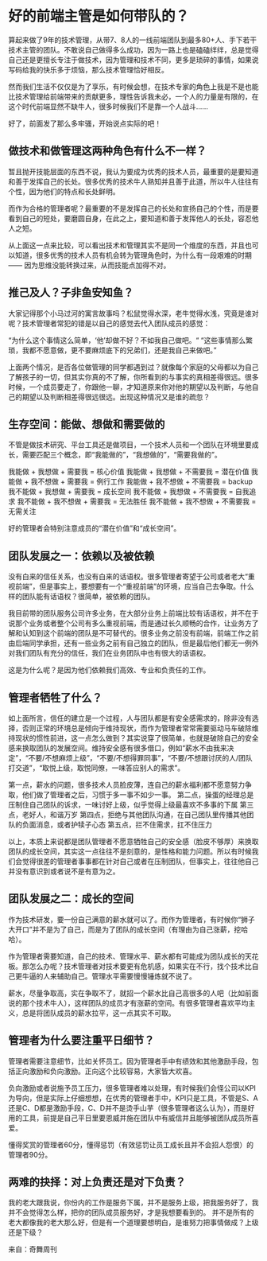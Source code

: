 # 好的前端主管是如何带队的？



算起来做了9年的技术管理，从带7、8人的一线前端团队到最多80+人、手下若干技术主管的团队。不敢说自己做得多么成功，因为一路上也是磕磕绊绊，总是觉得自己还是更擅长专注于做技术，因为管理和技术不同，更多是琐碎的事情，如果说写码给我的快乐多于烦恼，那么技术管理恰好相反。

然而我们生活不仅仅是为了享乐，有时候会想，在技术专家的角色上我是不是也能比技术管理给前端带来的贡献更多，理性告诉我未必，一个人的力量是有限的，在这个时代前端显然不缺牛人，很多时候我们不是靠一个人战斗……

好了，前面发了那么多牢骚，开始说点实际的吧！

## 做技术和做管理这两种角色有什么不一样？

暂且抛开技能层面的东西不说，我认为要成为优秀的技术人员，最重要的是要知道和善于发挥自己的长处。很多优秀的技术牛人熟知并且善于此道，所以牛人往往有个性，因为他们的特点和长处鲜明。

而作为合格的管理者呢？最重要的不是发挥自己的长处和宣扬自己的个性，而是要看到自己的短处，要磨圆自身，在此之上，要知道和善于发挥他人的长处，容忍他人之短。

从上面这一点来比较，可以看出技术和管理其实不是同一个维度的东西，并且也可以知道，很多优秀的技术人员有机会转为管理角色时，为什么有一段艰难的时期 —— 因为思维没能转换过来，从而技能点加得不对。

## 推己及人？子非鱼安知鱼？

大家记得那个小马过河的寓言故事吗？松鼠觉得水深，老牛觉得水浅，究竟是谁对呢？技术管理者常犯的错是以自己的感觉去代入团队成员的感觉：

“为什么这个事情这么简单，‘他’却做不好？不如我自己做吧。“
“这些事情那么繁琐，我都不愿意做，更不要麻烦底下的兄弟们，还是我自己来做吧。”

上面两个情况，是否各位做管理的同学都遇到过？就像每个家庭的父母都以为自己了解孩子的一切，但其实你真的不了解，你所看到的与事实的真相差得很远。很多时候，一个成员要走了，你跟他一聊，才知道原来你对他的期望以及判断，与他自己的期望以及判断相差得很远很远。出现这种情况又是谁的疏忽？

## 生存空间：能做、想做和需要做的

不管是做技术研究、平台工具还是做项目，一个技术人员和一个团队在环境里要成长，需要匹配三个概念，即“我能做的”，“我想做的”，“需要我做的”。

我能做 + 我想做 + 需要我 = 核心价值
我能做 + 我想做 + 不需要我 = 潜在价值
我能做 + 我不想做 + 需要我 = 例行工作
我能做 + 我不想做 + 不需要我 = backup
我不能做 + 我想做 + 需要我 = 成长空间
我不能做 + 我想做 + 不需要我 = 自我追求
我不能做 + 我不想做 + 需要我 = 无法胜任
我不能做 + 我不想做 + 不需要我 = 无需关注

好的管理者会特别注意成员的“潜在价值”和“成长空间”。

## 团队发展之一：依赖以及被依赖

没有白来的信任关系，也没有白来的话语权。很多管理者寄望于公司或者老大“重视前端”，但是事实上，要想要有一个“重视前端”的环境，应当自己去争取。什么样的团队能有话语权？很简单，被依赖的团队。

我目前带的团队服务公司许多业务，在大部分业务上前端比较有话语权，并不在于说那个业务或者整个公司有多么重视前端，而是通过长久顺畅的合作，让业务方了解和认知到这个前端的团队是不可替代的。很多业务之前没有前端，前端工作之前由后端同学承担，还有一些业务之前有自己独立的团队，但是最后他们都无一例外对我们团队有充分的信任，我们在业务团队中也有很大的话语权。

这是为什么呢？是因为他们依赖我们高效、专业和负责任的工作。

## 管理者牺牲了什么？

如上面所言，信任的建立是一个过程，人与团队都是有安全感需求的，除非没有选择，否则正常的环境总是倾向于维持现状，而作为管理者常常需要驱动马车破除维持现状的惯性前进，这一点怎么做到？其实说穿了很简单，也就是破除自己的安全感来换取团队的发展空间。维持安全感有很多借口，例如“薪水不由我来决定”，“不要/不想麻烦上级”，“不要/不想得罪同事”，“不要/不想跟讨厌的人/团队打交道”，“取悦上级，取悦同僚，一味答应别人的需求”。

第一点，薪水的问题，很多技术人员脸皮薄，连自己的薪水福利都不愿意努力争取，他们做了管理者之后，习惯于多一事不如少一事。
第二点，操蛋的经理总是压制住自己团队的诉求，一味讨好上级，似乎觉得上级最喜欢不多事的下属
第三点，老好人，和谐万岁
第四点，拒绝与其他团队沟通，在自己团队里传播其他团队的负面消息，或者护犊子心态
第五点，拦不住需求，扛不住压力

以上，本质上来说都是团队管理者不愿意牺牲自己的安全感（脸皮不够厚）来换取团队的成长空间，其实这一点往往不是刻意的，是性格和能力问题。所以有时候我们会觉得很差的管理者事事都在针对自己或者在压制团队，但事实上，往往他自己并没有意识到或者说不是有意为之。

## 团队发展之二：成长的空间

作为技术研发，要一份自己满意的薪水就可以了。而作为管理者，有时候你“狮子大开口”并不是为了自己，而是为了团队的成长空间（有理由为自己涨薪，挖哈哈）。

作为管理者需要知道，自己的技术、管理水平、薪水都有可能成为团队成长的天花板。那怎么办呢？技术管理者对技术要更有危机感，如果实在不行，找个技术比自己更牛逼的人来辅助自己。管理水平需要慢慢锤炼就不说了。

薪水，尽量争取高，实在争取不了，就招一个薪水比自己高很多的人吧（比如前面说的那个技术牛人），这样团队的成员才有涨薪的空间。有很多管理者喜欢平均主义，总是将团队成员的薪水拉平，这一点其实不可取。

## 管理者为什么要注重平日细节？

管理者需要注意细节，比如关怀员工。因为管理者手中有绩效和其他激励手段，包括正向激励和负向激励。正向这个比较容易，大家皆大欢喜。

负向激励或者说施予员工压力，很多管理者难以处理，有时候我们会怪公司以KPI为导向，但是实际上仔细想想，在优秀的管理者手中，KPI只是工具，不管是S、A还是C、D都是激励手段，C、D并不是烫手山芋（很多管理者这么认为），而是好用的工具，前提是自己平日里要恩威并施在团队中有威信并且能够被团队成员所喜爱。

懂得奖赏的管理者60分，懂得惩罚（有效惩罚让员工成长且并不会招人怨恨）的管理者90分。

## 两难的抉择：对上负责还是对下负责？

我的老大跟我说，你份内的工作是服务下属，并不是服务上级，把我服务好了，我并不会觉得怎么样，把你的团队成员服务好，才是我想要看到的。
并不是所有的老大都像我的老大那么好，但是有一个道理要想明白，是谁努力把事情做成？上级还是下级？





来自：奇舞周刊